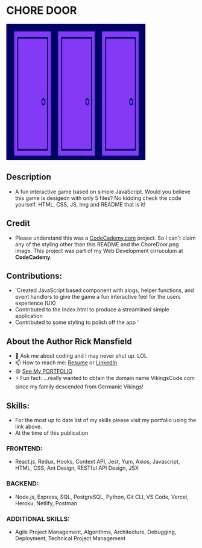 # CHORE DOOR
![img](img/ChoreDoor.png)

## Description
- A fun interactive game based on simple JavaScript. Would you believe this game is desigedn with only 5 files? No kidding check the code yourself. HTML, CSS, JS, Img and README that is it!

## Credit
- Please understand this was a [CodeCademy.com](https://www.codecademy.com/) project. So I can't claim any of the styling other than this README and the ChoreDoor.png image. This project was part of my Web Development cirruculum at __CodeCademy__.

## Contributions:
- 'Created JavaScript based component with alogs, helper functions, and event handlers to give the game a fun interactive feel for the users experience (UX)
- Contributed to the Index.html to produce a streamlined simple application
- Contributed to some styling to polish off the app '

## About the Author Rick Mansfield
- 💬 Ask me about coding and I may never shut up. LOL
- 📫 How to reach me: [Resume](https://resume.creddle.io/resume/4uxc0m7zngm) or [LinkedIn](https://www.linkedin.com/in/peacefulrick/)
- 😄 [See My PORTFOLIO](https://mansfield-port-v3.netlify.app/)
- ⚡ Fun fact: ...really wanted to obtain the domain name VikingsCode.com since my family descended from Germanic Vikings!

## Skills:
- For the most up to date list of my skills please visit my portfolio using the link above. 
- At the time of this publication 
### FRONTEND: 
- React.js, Redux, Hooks, Context API, Jest, Yum, Axios, Javascript, HTML, CSS, Ant Design, RESTful API Design, JSX
### BACKEND:
- Node.js, Express, SQL, PostgreSQL, Python, Git CLI, VS Code, Vercel, Heroku, Netlify, Postman
### ADDITIONAL SKILLS:
- Agile Project Management, Algorithms, Architecture, Debugging, Deployment, Technical Project Management